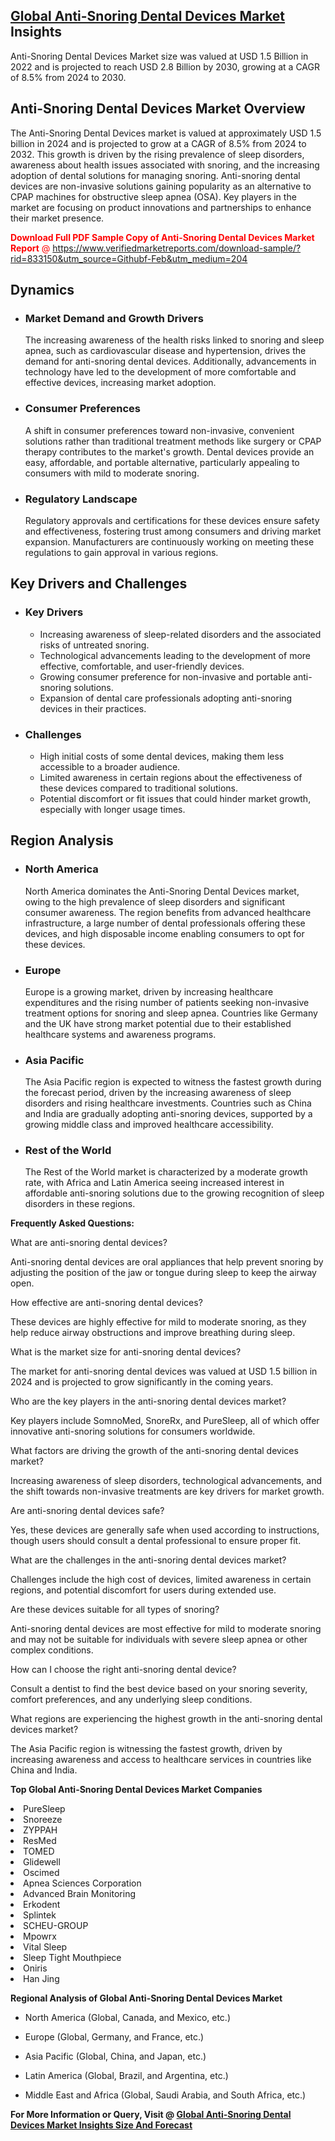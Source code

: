 <h2><a href="https://www.verifiedmarketreports.com/download-sample/?rid=833150&amp;utm_source=Githubf&amp;utm_medium=204" target="_blank">Global Anti-Snoring Dental Devices Market</a> Insights</h2><p>Anti-Snoring Dental Devices Market size was valued at USD 1.5 Billion in 2022 and is projected to reach USD 2.8 Billion by 2030, growing at a CAGR of 8.5% from 2024 to 2030.</p><p> <h2>Anti-Snoring Dental Devices Market Overview</h2> <p>The Anti-Snoring Dental Devices market is valued at approximately USD 1.5 billion in 2024 and is projected to grow at a CAGR of 8.5% from 2024 to 2032. This growth is driven by the rising prevalence of sleep disorders, awareness about health issues associated with snoring, and the increasing adoption of dental solutions for managing snoring. Anti-snoring dental devices are non-invasive solutions gaining popularity as an alternative to CPAP machines for obstructive sleep apnea (OSA). Key players in the market are focusing on product innovations and partnerships to enhance their market presence.</p> <p><p><span class=""><span style="color: #ff0000;"><strong>Download Full PDF Sample Copy of Anti-Snoring Dental Devices Market Report</strong> @ </span><a href="https://www.verifiedmarketreports.com/download-sample/?rid=833150&amp;utm_source=Githubf-Feb&amp;utm_medium=204" target="_blank">https://www.verifiedmarketreports.com/download-sample/?rid=833150&amp;utm_source=Githubf-Feb&amp;utm_medium=204</a></span></p></p> <h2>Dynamics</h2> <ul> <li><h3>Market Demand and Growth Drivers</h3> The increasing awareness of the health risks linked to snoring and sleep apnea, such as cardiovascular disease and hypertension, drives the demand for anti-snoring dental devices. Additionally, advancements in technology have led to the development of more comfortable and effective devices, increasing market adoption.</li> <li><h3>Consumer Preferences</h3> A shift in consumer preferences toward non-invasive, convenient solutions rather than traditional treatment methods like surgery or CPAP therapy contributes to the market's growth. Dental devices provide an easy, affordable, and portable alternative, particularly appealing to consumers with mild to moderate snoring.</li> <li><h3>Regulatory Landscape</h3> Regulatory approvals and certifications for these devices ensure safety and effectiveness, fostering trust among consumers and driving market expansion. Manufacturers are continuously working on meeting these regulations to gain approval in various regions.</li> </ul> <h2>Key Drivers and Challenges</h2> <ul> <li><h3>Key Drivers</h3> <ul> <li>Increasing awareness of sleep-related disorders and the associated risks of untreated snoring.</li> <li>Technological advancements leading to the development of more effective, comfortable, and user-friendly devices.</li> <li>Growing consumer preference for non-invasive and portable anti-snoring solutions.</li> <li>Expansion of dental care professionals adopting anti-snoring devices in their practices.</li> </ul> </li> <li><h3>Challenges</h3> <ul> <li>High initial costs of some dental devices, making them less accessible to a broader audience.</li> <li>Limited awareness in certain regions about the effectiveness of these devices compared to traditional solutions.</li> <li>Potential discomfort or fit issues that could hinder market growth, especially with longer usage times.</li> </ul> </li> </ul> <h2>Region Analysis</h2> <ul> <li><h3>North America</h3> North America dominates the Anti-Snoring Dental Devices market, owing to the high prevalence of sleep disorders and significant consumer awareness. The region benefits from advanced healthcare infrastructure, a large number of dental professionals offering these devices, and high disposable income enabling consumers to opt for these devices.</li> <li><h3>Europe</h3> Europe is a growing market, driven by increasing healthcare expenditures and the rising number of patients seeking non-invasive treatment options for snoring and sleep apnea. Countries like Germany and the UK have strong market potential due to their established healthcare systems and awareness programs.</li> <li><h3>Asia Pacific</h3> The Asia Pacific region is expected to witness the fastest growth during the forecast period, driven by the increasing awareness of sleep disorders and rising healthcare investments. Countries such as China and India are gradually adopting anti-snoring devices, supported by a growing middle class and improved healthcare accessibility.</li> <li><h3>Rest of the World</h3> The Rest of the World market is characterized by a moderate growth rate, with Africa and Latin America seeing increased interest in affordable anti-snoring solutions due to the growing recognition of sleep disorders in these regions.</li> </ul> <p><strong>Frequently Asked Questions:</strong></p> <p>What are anti-snoring dental devices?</p> <p>Anti-snoring dental devices are oral appliances that help prevent snoring by adjusting the position of the jaw or tongue during sleep to keep the airway open.</p> <p>How effective are anti-snoring dental devices?</p> <p>These devices are highly effective for mild to moderate snoring, as they help reduce airway obstructions and improve breathing during sleep.</p> <p>What is the market size for anti-snoring dental devices?</p> <p>The market for anti-snoring dental devices was valued at USD 1.5 billion in 2024 and is projected to grow significantly in the coming years.</p> <p>Who are the key players in the anti-snoring dental devices market?</p> <p>Key players include SomnoMed, SnoreRx, and PureSleep, all of which offer innovative anti-snoring solutions for consumers worldwide.</p> <p>What factors are driving the growth of the anti-snoring dental devices market?</p> <p>Increasing awareness of sleep disorders, technological advancements, and the shift towards non-invasive treatments are key drivers for market growth.</p> <p>Are anti-snoring dental devices safe?</p> <p>Yes, these devices are generally safe when used according to instructions, though users should consult a dental professional to ensure proper fit.</p> <p>What are the challenges in the anti-snoring dental devices market?</p> <p>Challenges include the high cost of devices, limited awareness in certain regions, and potential discomfort for users during extended use.</p> <p>Are these devices suitable for all types of snoring?</p> <p>Anti-snoring dental devices are most effective for mild to moderate snoring and may not be suitable for individuals with severe sleep apnea or other complex conditions.</p> <p>How can I choose the right anti-snoring dental device?</p> <p>Consult a dentist to find the best device based on your snoring severity, comfort preferences, and any underlying sleep conditions.</p> <p>What regions are experiencing the highest growth in the anti-snoring dental devices market?</p> <p>The Asia Pacific region is witnessing the fastest growth, driven by increasing awareness and access to healthcare services in countries like China and India.</p> </p><p><strong>Top Global Anti-Snoring Dental Devices Market Companies</strong></p><div data-test-id=""><p><li>PureSleep</li><li> Snoreeze</li><li> ZYPPAH</li><li> ResMed</li><li> TOMED</li><li> Glidewell</li><li> Oscimed</li><li> Apnea Sciences Corporation</li><li> Advanced Brain Monitoring</li><li> Erkodent</li><li> Splintek</li><li> SCHEU-GROUP</li><li> Mpowrx</li><li> Vital Sleep</li><li> Sleep Tight Mouthpiece</li><li> Oniris</li><li> Han Jing</li></p><div><strong>Regional Analysis of&nbsp;Global Anti-Snoring Dental Devices Market</strong></div><ul><li dir="ltr"><p dir="ltr">North America&nbsp;(Global, Canada, and Mexico, etc.)</p></li><li dir="ltr"><p dir="ltr">Europe (Global, Germany, and France, etc.)</p></li><li dir="ltr"><p dir="ltr">Asia Pacific&nbsp;(Global, China, and Japan, etc.)</p></li><li dir="ltr"><p dir="ltr">Latin America&nbsp;(Global, Brazil, and Argentina, etc.)</p></li><li dir="ltr">Middle East and Africa&nbsp;(Global, Saudi Arabia, and South Africa, etc.)</li></ul><p><strong>For More Information or Query, Visit @&nbsp;</strong><strong><a href="https://www.verifiedmarketreports.com/product/anti-snoring-dental-devices-market/?utm_source=Githubf&amp;utm_medium=204" target="_blank">Global Anti-Snoring Dental Devices Market Insights Size And Forecast</a></strong></p></div>
